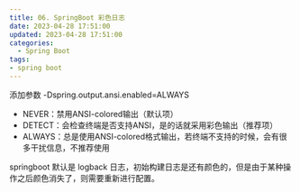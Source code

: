 ```yaml
---
title: 06. SpringBoot 彩色日志
date: 2023-04-28 17:51:00
updated: 2023-04-28 17:51:00
categories:
  - Spring Boot
tags:
- spring boot
---
```


添加参数 -Dspring.output.ansi.enabled=ALWAYS

* NEVER：禁用ANSI-colored输出（默认项）
* DETECT：会检查终端是否支持ANSI，是的话就采用彩色输出（推荐项）
* ALWAYS：总是使用ANSI-colored格式输出，若终端不支持的时候，会有很多干扰信息，不推荐使用

springboot 默认是 logback 日志，初始构建日志是还有颜色的，但是由于某种操作之后颜色消失了，则需要重新进行配置。
